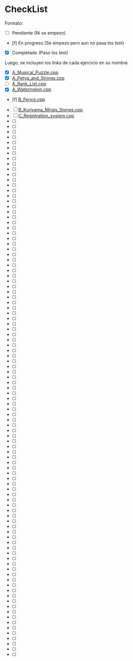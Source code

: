 # CheckList

Formato:

- [ ] Pendiente (Ni se empezo)
- [f] En progreso (Se empezo pero aun no pasa los test)
- [x] Completado (Paso los test)

Luego, se incluyen los links de cada ejercicio en su nombre.

- [x] [A_Musical_Puzzle.cpp](https://codeforces.com/contest/1833/problem/A)
- [x] [A_Petya_and_Strings.cpp](https://codeforces.com/contest/112/problem/A)
- [ ] [A_Rank_List.cpp](https://codeforces.com/contest/166/problem/A)
- [x] [A_Watermelon.cpp](https://codeforces.com/problemset/problem/4/A)
- [f] [B_Fence.cpp](https://codeforces.com/problemset/problem/363/B)
- [ ] [B_Kuriyama_Mirais_Stones.cpp](https://codeforces.com/problemset/problem/433/B)
- [ ] [C_Registration_system.cpp](https://codeforces.com/contest/4/problem/C)
- [ ]
- [ ]
- [ ]
- [ ]
- [ ]
- [ ]
- [ ]
- [ ]
- [ ]
- [ ]
- [ ]
- [ ]
- [ ]
- [ ]
- [ ]
- [ ]
- [ ]
- [ ]
- [ ]
- [ ]
- [ ]
- [ ]
- [ ]
- [ ]
- [ ]
- [ ]
- [ ]
- [ ]
- [ ]
- [ ]
- [ ]
- [ ]
- [ ]
- [ ]
- [ ]
- [ ]
- [ ]
- [ ]
- [ ]
- [ ]
- [ ]
- [ ]
- [ ]
- [ ]
- [ ]
- [ ]
- [ ]
- [ ]
- [ ]
- [ ]
- [ ]
- [ ]
- [ ]
- [ ]
- [ ]
- [ ]
- [ ]
- [ ]
- [ ]
- [ ]
- [ ]
- [ ]
- [ ]
- [ ]
- [ ]
- [ ]
- [ ]
- [ ]
- [ ]
- [ ]
- [ ]
- [ ]
- [ ]
- [ ]
- [ ]
- [ ]
- [ ]
- [ ]
- [ ]
- [ ]
- [ ]
- [ ]
- [ ]
- [ ]
- [ ]
- [ ]
- [ ]
- [ ]
- [ ]
- [ ]
- [ ]
- [ ]
- [ ]
- [ ]
- [ ]
- [ ]
- [ ]
- [ ]
- [ ]
- [ ]
- [ ]
